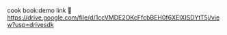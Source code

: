 cook book:demo link 🔗 
https://drive.google.com/file/d/1ccVMDE2OKcFfcbBEH0f6XElXISDYtT5j/view?usp=drivesdk
